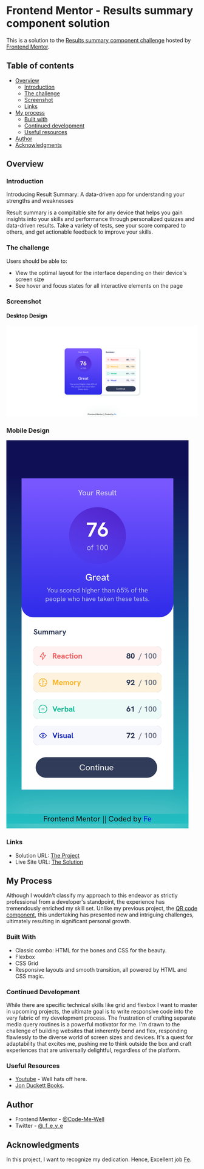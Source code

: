 # Frontend Mentor - Results summary component solution

This is a solution to the [Results summary component challenge](https://www.frontendmentor.io/challenges/results-summary-component-CE_K6s0maV) hosted by [Frontend Mentor](https://www.frontendmentor.io/home).

## Table of contents

- [Overview](#overview)
  - [Introduction](#introduction)
  - [The challenge](#the-challenge)
  - [Screenshot](#screenshot)
  - [Links](#links)
- [My process](#my-process)
  - [Built with](#built-with)
  - [Continued development](#continued-development)
  - [Useful resources](#useful-resources)
- [Author](#author)
- [Acknowledgments](#acknowledgments)

## Overview

### Introduction

Introducing Result Summary: A data-driven app for understanding your strengths and weaknesses

Result summary is a compitable site for any device that helps you gain insights into your skills and performance through personalized quizzes and data-driven results. Take a variety of tests, see your score compared to others, and get actionable feedback to improve your skills.

### The challenge

Users should be able to:

- View the optimal layout for the interface depending on their device's screen size
- See hover and focus states for all interactive elements on the page

### Screenshot

#### Desktop Design

![Sample of the desktop design I built](assets/images/Screenshot%202023-12-17%20at%2017-01-46%20Frontend%20Mentor%20Results%20summary%20component.png)

### Mobile Design

![Sample of the mobile design I built](assets/images/Screenshot_20231217_165946_Chrome.jpg)

### Links

- Solution URL: [The Project](https://your-solution-url.com)
- Live Site URL: [The Solution](https://code-me-well.github.io/Results-summary-component/)

## My Process

Although I wouldn't classify my approach to this endeavor as strictly professional from a developer's standpoint, the experience has tremendously enriched my skill set. Unlike my previous project, the [QR code component](https://github.com/Code-Me-Well/QR-Code-Component), this undertaking has presented new and intriguing challenges, ultimately resulting in significant personal growth.

### Built With

- Classic combo: HTML for the bones and CSS for the beauty.
- Flexbox
- CSS Grid
- Responsive layouts and smooth transition, all powered by HTML and CSS magic.

### Continued Development

While there are specific technical skills like grid and flexbox I want to master in upcoming projects, the ultimate goal is to write responsive code into the very fabric of my development process. The frustration of crafting separate media query routines is a powerful motivator for me. I'm drawn to the challenge of building websites that inherently bend and flex, responding flawlessly to the diverse world of screen sizes and devices. It's a quest for adaptability that excites me, pushing me to think outside the box and craft experiences that are universally delightful, regardless of the platform.

### Useful Resources

- [Youtube](https://www.youtube.com/) - Well hats off here.
- [Jon Duckett Books](https://www.amazon.com/Internet-Social-Media-Jon-Duckett/s?rh=n%3A69766%2Cp_lbr_one_browse-bin%3AJon+Duckett).

## Author

- Frontend Mentor - [@Code-Me-Well](https://www.frontendmentor.io/profile/Code-Me-Well)
- Twitter - [@_f_e_y_e](https://www.twitter.com/_f_e_y_e)

## Acknowledgments

In this project, I want to recognize my dedication. Hence, Excellent job [Fe](https://github.com/Code-Me-Well).
